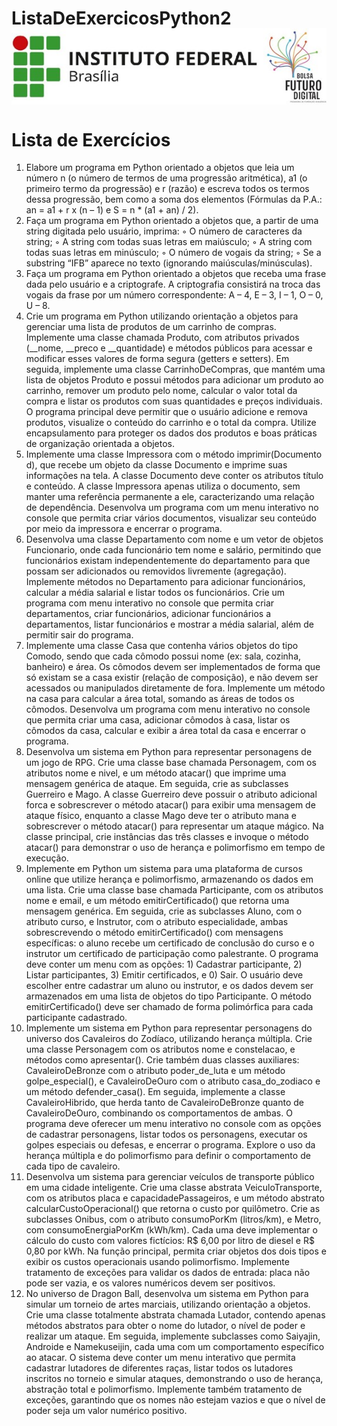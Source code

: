 # ListaDeExercicosPython2

<img align="center" width="800px" style="margin-top:-20px" src="https://github.com/MeirejaneChaves605/ExerciciosAulaPythonIFB/blob/main/imagem/Imagem1.jpg?raw=true.png">


# Lista de Exercícios
1. Elabore um programa em Python orientado a objetos que leia
um número n (o número de termos de uma progressão
aritmética), a1 (o primeiro termo da progressão) e r (razão) e
escreva todos os termos dessa progressão, bem como a
soma dos elementos (Fórmulas da P.A.: an = a1 + r x (n – 1) e
S = n * (a1 + an) / 2).
2. Faça um programa em Python orientado a objetos que, a
partir de uma string digitada pelo usuário, imprima:
◦ O número de caracteres da string;
◦ A string com todas suas letras em maiúsculo;
◦ A string com todas suas letras em minúsculo;
◦ O número de vogais da string;
◦ Se a substring “IFB” aparece no texto (ignorando
maiúsculas/minúsculas).
3. Faça um programa em Python orientado a objetos que receba
uma frase dada pelo usuário e a criptografe. A criptografia
consistirá na troca das vogais da frase por um número
correspondente: A – 4, E – 3, I – 1, O – 0, U – 8.
4. Crie um programa em Python utilizando orientação a objetos
para gerenciar uma lista de produtos de um carrinho de
compras. Implemente uma classe chamada Produto, com
atributos privados (__nome, __preco e __quantidade) e
métodos públicos para acessar e modificar esses valores de
forma segura (getters e setters). Em seguida, implemente uma
classe CarrinhoDeCompras, que mantém uma lista de objetos
Produto e possui métodos para adicionar um produto ao
carrinho, remover um produto pelo nome, calcular o valor total
da compra e listar os produtos com suas quantidades e
preços individuais. O programa principal deve permitir que o
usuário adicione e remova produtos, visualize o conteúdo do
carrinho e o total da compra. Utilize encapsulamento para
proteger os dados dos produtos e boas práticas de
organização orientada a objetos.
5. Implemente uma classe Impressora com o método
imprimir(Documento d), que recebe um objeto da classe
Documento e imprime suas informações na tela. A classe
Documento deve conter os atributos título e conteúdo. A
classe Impressora apenas utiliza o documento, sem manter
uma referência permanente a ele, caracterizando uma relação
de dependência. Desenvolva um programa com um menu
interativo no console que permita criar vários documentos,
visualizar seu conteúdo por meio da impressora e encerrar o
programa.
6. Desenvolva uma classe Departamento com nome e um vetor
de objetos Funcionario, onde cada funcionário tem nome e
salário, permitindo que funcionários existam
independentemente do departamento para que possam ser
adicionados ou removidos livremente (agregação).
Implemente métodos no Departamento para adicionar
funcionários, calcular a média salarial e listar todos os
funcionários. Crie um programa com menu interativo no
console que permita criar departamentos, criar funcionários,
adicionar funcionários a departamentos, listar funcionários e
mostrar a média salarial, além de permitir sair do programa.
7. Implemente uma classe Casa que contenha vários objetos do
tipo Comodo, sendo que cada cômodo possui nome (ex: sala,
cozinha, banheiro) e área. Os cômodos devem ser
implementados de forma que só existam se a casa existir
(relação de composição), e não devem ser acessados ou
manipulados diretamente de fora. Implemente um método na
casa para calcular a área total, somando as áreas de todos os
cômodos. Desenvolva um programa com menu interativo no
console que permita criar uma casa, adicionar cômodos à
casa, listar os cômodos da casa, calcular e exibir a área total
da casa e encerrar o programa.
8. Desenvolva um sistema em Python para representar
personagens de um jogo de RPG. Crie uma classe base
chamada Personagem, com os atributos nome e nivel, e um
método atacar() que imprime uma mensagem genérica de
ataque. Em seguida, crie as subclasses Guerreiro e Mago. A
classe Guerreiro deve possuir o atributo adicional forca e
sobrescrever o método atacar() para exibir uma mensagem de
ataque físico, enquanto a classe Mago deve ter o atributo
mana e sobrescrever o método atacar() para representar um
ataque mágico. Na classe principal, crie instâncias das três
classes e invoque o método atacar() para demonstrar o uso
de herança e polimorfismo em tempo de execução.
9. Implemente em Python um sistema para uma plataforma de
cursos online que utilize herança e polimorfismo,
armazenando os dados em uma lista. Crie uma classe base
chamada Participante, com os atributos nome e email, e um
método emitirCertificado() que retorna uma mensagem
genérica. Em seguida, crie as subclasses Aluno, com o
atributo curso, e Instrutor, com o atributo especialidade,
ambas sobrescrevendo o método emitirCertificado() com
mensagens específicas: o aluno recebe um certificado de
conclusão do curso e o instrutor um certificado de participação
como palestrante. O programa deve conter um menu com as
opções: 1) Cadastrar participante, 2) Listar participantes, 3)
Emitir certificados, e 0) Sair. O usuário deve escolher entre
cadastrar um aluno ou instrutor, e os dados devem ser
armazenados em uma lista de objetos do tipo Participante. O
método emitirCertificado() deve ser chamado de forma
polimórfica para cada participante cadastrado.
10. Implemente um sistema em Python para representar
personagens do universo dos Cavaleiros do Zodíaco,
utilizando herança múltipla. Crie uma classe Personagem
com os atributos nome e constelacao, e métodos como
apresentar(). Crie também duas classes auxiliares:
CavaleiroDeBronze com o atributo poder_de_luta e um
método golpe_especial(), e CavaleiroDeOuro com o atributo
casa_do_zodiaco e um método defender_casa(). Em
seguida, implemente a classe CavaleiroHibrido, que herda
tanto de CavaleiroDeBronze quanto de CavaleiroDeOuro,
combinando os comportamentos de ambas. O programa deve
oferecer um menu interativo no console com as opções de
cadastrar personagens, listar todos os personagens, executar
os golpes especiais ou defesas, e encerrar o programa.
Explore o uso da herança múltipla e do polimorfismo para
definir o comportamento de cada tipo de cavaleiro.
11. Desenvolva um sistema para gerenciar veículos de transporte
público em uma cidade inteligente. Crie uma classe abstrata
VeiculoTransporte, com os atributos placa e
capacidadePassageiros, e um método abstrato
calcularCustoOperacional() que retorna o custo por
quilômetro. Crie as subclasses Onibus, com o atributo
consumoPorKm (litros/km), e Metro, com
consumoEnergiaPorKm (kWh/km). Cada uma deve
implementar o cálculo do custo com valores fictícios: R$ 6,00
por litro de diesel e R$ 0,80 por kWh. Na função principal,
permita criar objetos dos dois tipos e exibir os custos
operacionais usando polimorfismo. Implemente tratamento de
exceções para validar os dados de entrada: placa não pode
ser vazia, e os valores numéricos devem ser positivos.
12. No universo de Dragon Ball, desenvolva um sistema em
Python para simular um torneio de artes marciais, utilizando
orientação a objetos. Crie uma classe totalmente abstrata
chamada Lutador, contendo apenas métodos abstratos para
obter o nome do lutador, o nível de poder e realizar um
ataque. Em seguida, implemente subclasses como Saiyajin,
Androide e Namekuseijin, cada uma com um comportamento
específico ao atacar. O sistema deve conter um menu
interativo que permita cadastrar lutadores de diferentes raças,
listar todos os lutadores inscritos no torneio e simular
ataques, demonstrando o uso de herança, abstração total e
polimorfismo. Implemente também tratamento de exceções,
garantindo que os nomes não estejam vazios e que o nível de
poder seja um valor numérico positivo.
